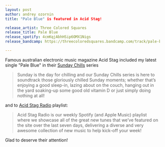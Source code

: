 ```yaml
---
layout: post
author: andrey ozornin
title: "Pale Blue" is featured in Acid Stag!

release_artist: Three Colored Squares
release_title: Pale Blue
release_spotify: 4cmKqjAbhHSip6OMX1Nigs
release_bandcamp: https://threecoloredsquares.bandcamp.com/track/pale-blue

---
```


Famous australian electronic music magazine Acid Stag included my latest single "Pale Blue" in their [Sunday Chills](https://acidstag.com/2021/11/sunday-chills-47-2/) series

> Sunday is the day for chilling and our Sunday Chills series is here to soundtrack those gloriously chilled Sunday moments; whether that’s enjoying a good sleep-in, lazing about on the couch, hanging out in the yard soaking-up some good old vitamin D or just simply doing nothing at all!

and to [Acid Stag Radio](https://acidstag.com/2021/11/acid-stag-radio-main/) playlist:

> Acid Stag Radio is our weekly Spotify (and Apple Music) playlist where we showcase all of the great new tunes that we’ve featured on the site over the last seven days, delivering a diverse and very awesome collection of new music to help kick-off your week!

Glad to deserve their attention!
